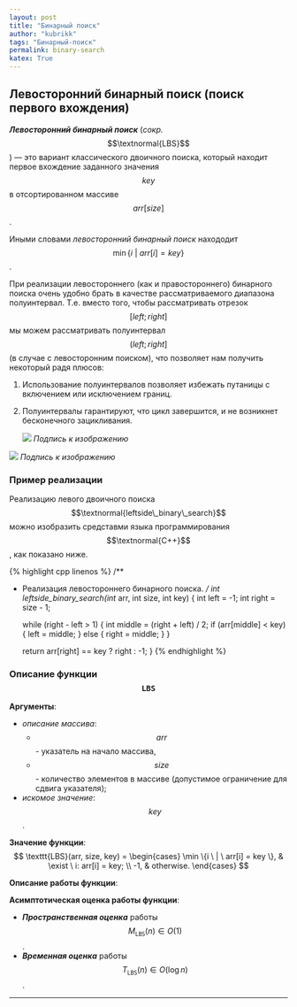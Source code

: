 ```yaml
---
layout: post
title: "Бинарный поиск"
author: "kubrikk"
tags: "Бинарный-поиск"
permalink: binary-search
katex: True
---
```


## Левосторонний бинарный поиск (поиск первого вхождения)

___Левосторонний бинарный поиск___ (*сокр.* $$\textnormal{LBS}$$) — это вариант классического двоичного поиска, который находит первое вхождение заданного значения $$\textit{key}$$ в отсортированном массиве $$arr[size]$$. 

Иными словами _левосторонний бинарный поиск_ находодит $$\min \{i \ \vert \ arr[i] = key \}$$. 


При реализации левостороннего (как и правостороннего) бинарного поиска очень удобно брать в качестве рассматриваемого диапазона полуинтервал. Т.е. вместо того, чтобы рассматривать отрезок $$[left; right]$$ мы можем рассматривать полуинтервал $$(left; right]$$ (в случае с левосторонним поиском), что позволяет нам получить некоторый радя плюсов: 
1. Использование полуинтервалов позволяет избежать путаницы с включением или исключением границ. 
2. Полуинтервалы гарантируют, что цикл завершится, и не возникнет бесконечного зацикливания.

    <img src="{{site.baseurl}}/assets/images/binary-search/leftside-binary-search.png" class="img-responsive">
    <em>Подпись к изображению</em>


<img src="{{site.baseurl}}/assets/images/binary-search/leftside-binary-search_2.png" class="img-responsive">
<em>Подпись к изображению</em>


### Пример реализации

Реализацию левого двоичного поиска $$\textnormal{leftside\_binary\_search}$$ можно изобразить средставми языка программирования $$\textnormal{C++}$$, как показано ниже.

{% highlight cpp  linenos %}
/**
 * Реализация левостороннего бинарного поиска. 
 */
int leftside_binary_search(int* arr, int size, int key) {
    int left  = -1;
    int right = size - 1;

    while (right - left > 1) {
        int middle = (right + left) / 2;
        if (arr[middle] < key) { left = middle; }
        else { right = middle; }
    }

    return arr[right] == key ? right : -1;
}
{% endhighlight %}




### Описание функции $$\texttt{LBS}$$

__Аргументы__:
* _описание массива_: 
  * $$arr$$ - указатель на начало массива, 
  * $$size$$- количество элементов в массиве (допустимое ограничение для сдвига указателя);
* _искомое значение_: $$key$$.

__Значение функции__:
$$
\texttt{LBS}(arr, size, key) =
\begin{cases}
    \min \{i \ | \ arr[i] = key \}, & \exist \ i: arr[i] = key; \\
    -1, & otherwise.
\end{cases}
$$

__Описание работы функции__:


__Асимптотическая оценка работы функции__:
* ___Пространственная оценка___ работы $$M_{\texttt{LBS}}(n) \in O(1)$$.
* ___Временная оценка___ работы $$T_{\texttt{LBS}}(n) \in O(\log n)$$.

---
